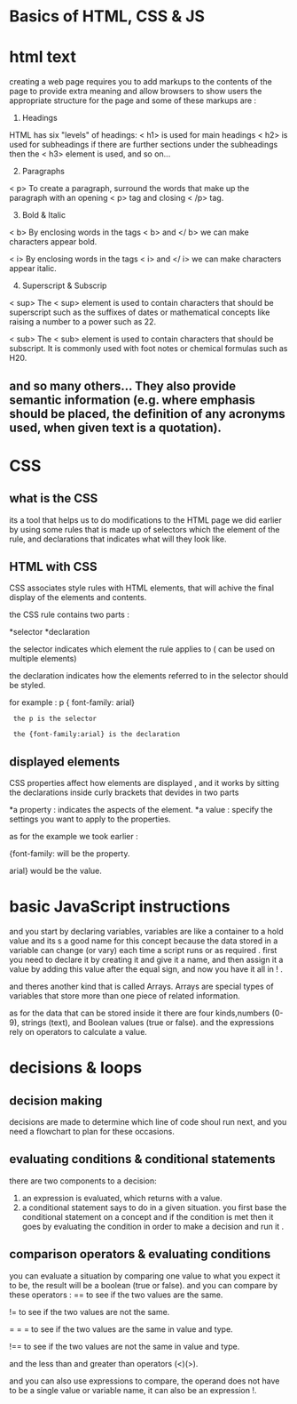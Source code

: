 # Basics of HTML, CSS & JS
# html text
creating a web page requires you to add markups to the contents of the page to provide extra meaning and allow browsers to show users the appropriate structure for the page and some of these markups are :
1. Headings

HTML has six "levels" of headings:
< h1> is used for main headings < h2> is used for subheadings if there are further sections under the subheadings then the < h3> element is used, and so on...

2. Paragraphs

< p> To create a paragraph, surround the words that make up the paragraph with an opening < p> tag and closing < /p> tag.

3. Bold & Italic

< b> By enclosing words in the tags < b> and </ b> we can make characters appear bold.

< i> By enclosing words in the tags < i> and </ i> we can make characters appear italic.

4. Superscript & Subscrip

< sup> The < sup> element is used to contain characters that should be superscript such as the suffixes of dates or mathematical concepts like raising a number to a power such as 22.

< sub> The < sub> element is used to contain characters that should be subscript. It is commonly used with foot notes or chemical formulas such as H20.

## and so many others... They also provide semantic information (e.g. where emphasis should be placed, the definition of any acronyms used, when given text is a quotation).

# CSS
## what is the CSS
its a tool that helps us to do modifications to the HTML page we did earlier by using some rules that is made up of selectors which the element of the rule, and declarations that indicates what will they look like.
 ## HTML with CSS
 CSS associates style rules with HTML elements, that will achive the final display of the elements and contents.

 the CSS rule contains two parts :

 *selector
 *declaration

 the selector indicates which element the rule applies to ( can be used on multiple elements)

 the declaration indicates how the elements referred to in the selector should be styled.

 for example :  p {
     font-family: arial}

     the p is the selector

     the {font-family:arial} is the declaration

## displayed elements
CSS properties affect how elements are displayed , and it works by sitting the declarations inside curly brackets that devides in two parts

*a property : indicates the aspects of the element.
*a value : specify the settings you want to apply to the properties.

as for the example we took earlier :

  {font-family:  will be the property.

  arial}   would be the value.

  # basic JavaScript instructions

  and you start by declaring variables, variables are like a container to a hold value and its s a good name for this concept because the data stored in a variable can change (or vary) each time a script runs or as required .
  first you need to declare it by creating it and give it a name, and then assign it a value by adding this value after the equal sign, and now you have it all in ! .

 and theres another kind that is called Arrays. Arrays are special types of variables that store more
than one piece of related information. 

as for the data that can be stored inside it there are four kinds,numbers (0-9), strings (text), and Boolean values (true or false). and the expressions rely on operators to calculate a value.

# decisions & loops
## decision making 
decisions are made to determine which line of code shoul run next, and you need a flowchart to plan for these occasions.

## evaluating conditions & conditional statements
there are two components to a decision:
1. an expression is evaluated, which returns with a value.
2. a conditional statement says to do in a given situation.
you first base the conditional statement on a concept and if the condition is met then it goes by evaluating the condition in order to make a decision and run it .

## comparison operators & evaluating conditions 
you can evaluate a situation by comparing one value to what you expect it to be, the result will be a boolean (true or false).
and you can compare by these operators :
== to see if the two values are the same.

!= to see if the two values are not the same.

= = = to see if the two values are the same in value and type.

!== to see if the two values are not the same in value and type.

and the less than and greater than operators (<)(>).

and you can also use expressions to compare, the operand does not have to be a single value or variable name, it can also be an expression !.